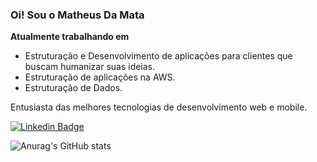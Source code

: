 
<h3 align="left">Oi! Sou o Matheus Da Mata</h3>

<strong>Atualmente trabalhando em</strong>
<ul>
 <li>Estruturação e Desenvolvimento de aplicações para clientes que buscam humanizar suas ideias.</li>
 <li>Estruturação de aplicações na AWS.</li>
 <li>Estruturação de Dados.</li>
</ul>
 
Entusiasta das melhores tecnologias de desenvolvimento web e mobile.

[![Linkedin Badge](https://img.shields.io/badge/-Matheus%20da%20Mata-7928Ca?style=flat-square&logo=Linkedin&logoColor=white&link=https://www.linkedin.com/in/matheus-da-mata-3875b1166/)](https://www.linkedin.com/in/matheus-da-mata-3875b1166/)

![Anurag's GitHub stats](https://github-readme-stats.vercel.app/api?username=matheusdamata&theme=github_dark&show_icons=false&border_color=25282e&line_height=20&card_width=420)
